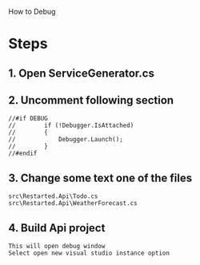 ﻿How to Debug
# Steps
## 1. Open ServiceGenerator.cs
## 2. Uncomment following section
```
//#if DEBUG
//        if (!Debugger.IsAttached)
//        {
//            Debugger.Launch();
//        }
//#endif 
```
## 3. Change some text one of the files
	src\Restarted.Api\Todo.cs
	src\Restarted.Api\WeatherForecast.cs
## 4. Build Api project
	This will open debug window
	Select open new visual studio instance option
